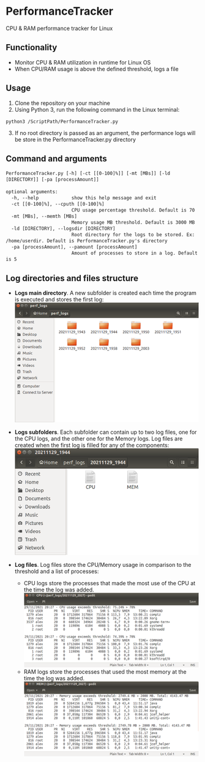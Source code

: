 # PerformanceTracker
CPU &amp; RAM performance tracker for Linux

## Functionality
- Monitor CPU & RAM utilization in runtime for Linux OS
- When CPU/RAM usage is above the defined threshold, logs a file

## Usage
1. Clone the repository on your machine
2. Using Python 3, run the following command in the Linux terminal:
```
python3 /ScriptPath/PerformanceTracker.py
```
3. If no root directory is passed as an argument, the performance logs will be store in the PerformanceTracker.py directory

## Command and arguments
```
PerformanceTracker.py [-h] [-ct [[0-100]%]] [-mt [MBs]] [-ld [DIRECTORY]] [-pa [processAmount]]

optional arguments:
  -h, --help            show this help message and exit
  -ct [[0-100]%], --cputh [[0-100]%]
                        CPU usage percentage threshold. Default is 70
  -mt [MBs], --memth [MBs]
                        Memory usage MB threshold. Default is 3000 MB
  -ld [DIRECTORY], --logsdir [DIRECTORY]
                        Root directory for the logs to be stored. Ex: /home/userdir. Default is PerformanceTracker.py's directory
  -pa [processAmount], --pamount [processAmount]
                        Amount of processes to store in a log. Default is 5
```

## Log directories and files structure

- **Logs main directory**. A new subfolder is created each time the program is executed and stores the first log:
![main_dir](./README_images/main_dir.png)

- **Logs subfolders**. Each subfolder can contain up to two log files, one for the CPU logs, and the other one for the Memory logs. Log files are created when the first log is filled for any of the components:
![main_dir](./README_images/logs_subfolder.png)

- **Log files**. Log files store the CPU/Memory usage in comparison to the threshold and a list of processes:
  - CPU logs store the processes that made the most use of the CPU at the time the log was added.
  ![main_dir](./README_images/cpu_log.png)
  - RAM logs store the processes that used the most memory at the time the log was added.
  ![main_dir](./README_images/mem_log.png)
